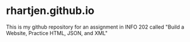 # rhartjen.github.io
This is my github repository for an assignment in INFO 202 called "Build a Website, Practice HTML, JSON, and XML"

